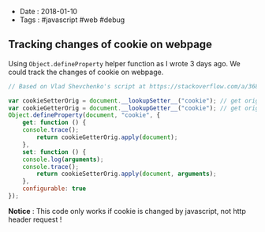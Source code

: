 - Date : 2018-01-10
- Tags : #javascript #web #debug

## Tracking changes of cookie on webpage

Using `Object.defineProperty` helper function as I wrote 3 days ago. We could track the changes of cookie on webpage.

```js
// Based on Vlad Shevchenko's script at https://stackoverflow.com/a/36826049

var cookieSetterOrig = document.__lookupSetter__("cookie"); // get origin setter function
var cookieGetterOrig = document.__lookupGetter__("cookie"); // get origin getter function
Object.defineProperty(document, "cookie", {
    get: function () {
	console.trace();
        return cookieGetterOrig.apply(document);
    },
    set: function () {
	console.log(arguments);
	console.trace();
        return cookieSetterOrig.apply(document, arguments);
    },
    configurable: true
});
```

**Notice** : This code only works if cookie is changed by javascript, not http header request !

